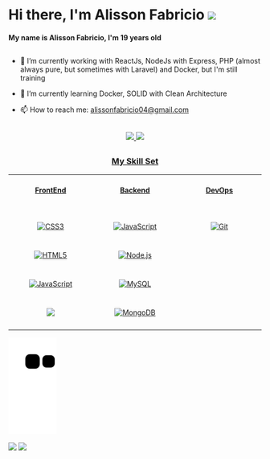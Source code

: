 
# Hi there, I'm Alisson Fabricio <img src="https://media.giphy.com/media/12oufCB0MyZ1Go/giphy.gif" width="50">

#### My name is Alisson Fabricio, I'm 19 years old

##

- 🔭 I’m currently working with ReactJs, NodeJs with Express, PHP (almost always pure, but sometimes with Laravel) and Docker, but I'm still training

- 🌱 I’m currently learning Docker, SOLID with Clean Architecture

- 📫 How to reach me: alissonfabricio04@gmail.com

##

<div align="center">
  <a href="https://github.com/alissonFabricio04">
  <img height="180em" src="https://github-readme-stats.vercel.app/api?username=alissonFabricio04&show_icons=true&theme=radical&include_all_commits=true&count_private=true"/>
  <img height="180em" src="https://github-readme-stats.vercel.app/api/top-langs/?username=alissonFabricio04&layout=compact&langs_count=7&theme=radical"/>
</div>
  
##

<h3 align="center"> My Skill Set </h2>
  
<table align="center"><tr><td valign="top" width="33%" align="center">
  
 #### FrontEnd
 <div style="display: inline_block"><br> 
  <img style="margin: 20px" src="https://profilinator.rishav.dev/skills-assets/css3-original-wordmark.svg" alt="CSS3" height="50" />  
  <img style="margin: 20px" src="https://profilinator.rishav.dev/skills-assets/html5-original-wordmark.svg" alt="HTML5" height="50" />  
  <img style="margin: 20px" src="https://profilinator.rishav.dev/skills-assets/javascript-original.svg" alt="JavaScript" height="40" />
  <img style="margin: 20px" src="https://profilinator.rishav.dev/skills-assets/react-original-wordmark.svg" height="50" />
 </div>
  
 </td><td valign="top" width="33%" align="center">
  
 #### Backend 
 <div style="display: inline_block"><br>
  <img style="margin: 20px" src="https://profilinator.rishav.dev/skills-assets/javascript-original.svg" alt="JavaScript" height="40" /> 
  <img style="margin: 20px" src="https://profilinator.rishav.dev/skills-assets/nodejs-original-wordmark.svg" alt="Node.js" height="50" />
  <img style="margin: 20px" src="https://profilinator.rishav.dev/skills-assets/mysql-original-wordmark.svg" alt="MySQL" height="50" />  
  <img style="margin: 20px" src="https://profilinator.rishav.dev/skills-assets/mongodb-original-wordmark.svg" alt="MongoDB" height="50" /> 
 </div>

 </td><td valign="top" width="33%" align="center">
  
 #### DevOps
 <div style="display: inline_block"><br>
   <img style="margin: 20px" src="https://profilinator.rishav.dev/skills-assets/git-scm-icon.svg" alt="Git" height="45" /> 
 </div>
 </table> 
  
 ![Snake animation](https://github.com/rafaballerini/rafaballerini/blob/output/github-contribution-grid-snake.svg)
  
 
  <a href = "mailto:alissonfabricio04@gmail.com"><img src="https://img.shields.io/badge/-Gmail-%23333?style=for-the-badge&logo=gmail&logoColor=white" target="_blank"></a>
  <a href="https://www.linkedin.com/in/alisson-fabricio-b631371ba/" target="_blank"><img src="https://img.shields.io/badge/-LinkedIn-%230077B5?style=for-the-badge&logo=linkedin&logoColor=white" target="_blank"></a>
